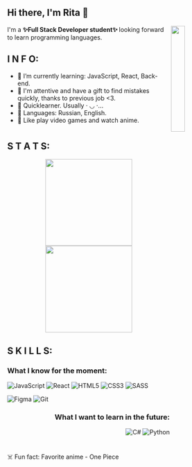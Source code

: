 ## Hi there, I'm Rita 👋



<img width=25% align='right' src="https://media.giphy.com/media/smGCEo5zsAXtK4bqAT/giphy.gif?cid=ecf05e47f1cwdu5mt7vup99elpuxy35j954ex1yvgd5qs9gi&rid=giphy.gif&ct=s"/>

I'm a <b> ✨Full Stack Developer student✨ </b> looking forward to learn programming languages.

## I N F O:
- :sunflower: I’m currently learning: JavaScript, React, Back-end.
- :sunflower: I'm attentive and have a gift to find mistakes quickly, thanks to previous job <3.
- :sunflower: Quicklearner. Usually ·︎ ◡︎ ·︎...
- :sunflower: Languages: Russian, English.
- :sunflower: Like play video games and watch anime.


#
## S T A T S:
<div align='center'>
  <img height=200 src="https://github-readme-stats.vercel.app/api/top-langs/?username=orikiri&theme=blue-green"/>
  <img height=200 src="https://github-readme-streak-stats.herokuapp.com/?user=orikiri&theme=blue-green"/>
</div>  

## S K I L L S: 
<div align='left'>
  <h3> What I know for the moment: </h3>

![JavaScript](https://img.shields.io/badge/javascript-%23323330.svg?style=for-the-badge&logo=javascript&logoColor=%23F7DF1E)
![React](https://img.shields.io/badge/react-%2320232a.svg?style=for-the-badge&logo=react&logoColor=%2361DAFB)
![HTML5](https://img.shields.io/badge/html5-%23E34F26.svg?style=for-the-badge&logo=html5&logoColor=white)
![CSS3](https://img.shields.io/badge/css3-%231572B6.svg?style=for-the-badge&logo=css3&logoColor=white)
![SASS](https://img.shields.io/badge/SASS-hotpink.svg?style=for-the-badge&logo=SASS&logoColor=white)

![Figma](https://img.shields.io/badge/figma-%23F24E1E.svg?style=for-the-badge&logo=figma&logoColor=white)
![Git](https://img.shields.io/badge/git-%23F05033.svg?style=for-the-badge&logo=git&logoColor=white)
  </div>
  
  <div align='right'>
  <h3> What I want to learn in the future: </h3>
  
![C#](https://img.shields.io/badge/c%23-%23239120.svg?style=for-the-badge&logo=c-sharp&logoColor=white)
![Python](https://img.shields.io/badge/python-3670A0?style=for-the-badge&logo=python&logoColor=ffdd54)

  </div>

#
:skull_and_crossbones: Fun fact: Favorite anime - One Piece


<!--
**orikiri/orikiri** is a ✨ _special_ ✨ repository because its `README.md` (this file) appears on your GitHub profile.

Here are some ideas to get you started:

- 🔭 I’m currently working on ...
- 🌱 I’m currently learning ...
- 👯 I’m looking to collaborate on ...
- 🤔 I’m looking for help with ...
- 💬 Ask me about ...
- 📫 How to reach me: ...
- 😄 Pronouns: ...
- ⚡ Fun fact: ...
-->
